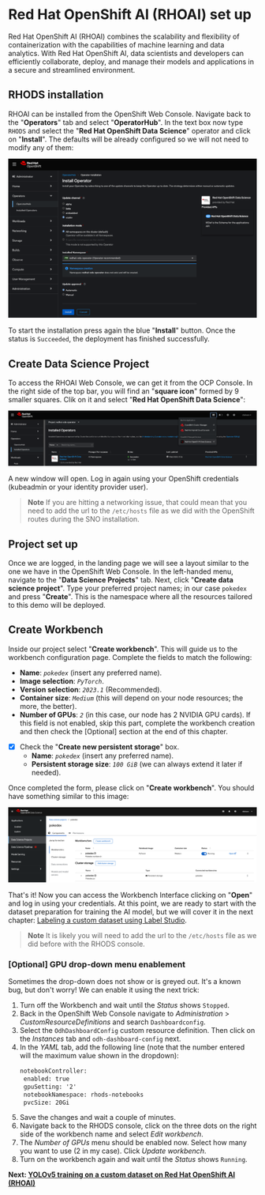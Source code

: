 # Red Hat OpenShift AI (RHOAI) set up
Red Hat OpenShift AI (RHOAI) combines the scalability and flexibility of containerization with the capabilities of machine learning and data analytics. With Red Hat OpenShift AI, data scientists and developers can efficiently collaborate, deploy, and manage their models and applications in a secure and streamlined environment.

## RHODS installation
RHOAI can be installed from the OpenShift Web Console. Navigate back to the "**Operators**" tab and select "**OperatorHub**". In the text box now type `RHODS` and select the "**Red Hat OpenShift Data Science**" operator and click on "**Install**". The defaults will be already configured so we will not need to modify any of them: 

![RHODS installation](/docs/images/rhods_config.png)

To start the installation press again the blue "**Install**" button. Once the status is `Succeeded`, the deployment has finished successfully.

## Create Data Science Project
To access the RHOAI Web Console, we can get it from the OCP Console. In the right side of the top bar, you will find an "**square icon**" formed by 9 smaller squares. Clik on it and select "**Red Hat OpenShift Data Science**":

![RHODS console](/docs/images/rhods_console.png)

A new window will open. Log in again using your OpenShift credentials (kubeadmin or your identity provider user).
> **Note**
> If you are hitting a networking issue, that could mean that you need to add the url to the `/etc/hosts` file as we did with the OpenShift routes during the SNO installation.

## Project set up
Once we are logged, in the landing page we will see a layout similar to the one we have in the OpenShift Web Console. In the left-handed menu, navigate to the "**Data Science Projects**" tab. Next, click "**Create data science project**". Type your preferred project names; in our case `pokedex` and press "**Create**". This is the namespace where all the resources tailored to this demo will be deployed.

## Create Workbench
Inside our project select "**Create workbench**". This will guide us to the workbench configuration page. Complete the fields to match the following:
- **Name**: *`pokedex`* (insert any preferred name).
- **Image selection**: *`PyTorch`*.
- **Version selection**: *`2023.1`* (Recommended).
- **Container size**: *`Medium`* (this will depend on your node resources; the more, the better).
- **Number of GPUs**: *`2`* (in this case, our node has 2 NVIDIA GPU cards). If this field is not enabled, skip this part, complete the workbench creation and then check the [Optional] section at the end of this chapter.
- [X] Check the "**Create new persistent storage**" box.
  -   **Name**: *`pokedex`* (insert any preferred name).
  -   **Persistent storage size**: *`100 GiB`* (we can always extend it later if needed).
     
Once completed the form, please click on "**Create workbench**". You should have something similar to this image:

![RHODS project](/docs/images/rhods_project.png)

That's it! Now you can access the Workbench Interface clicking on "**Open**" and log in using your credentials. At this point, we are ready to start with the dataset preparation for training the AI model, but we will cover it in the next chapter: [Labeling a custom dataset using Label Studio](https://github.com/dialvare/pokedex-demo/blob/main/docs/labeling.md).
> **Note**
> It is likely you will need to add the url to the `/etc/hosts` file as we did before with the RHODS console.

### [Optional] GPU drop-down menu enablement
Sometimes the drop-down does not show or is greyed out. It's a known bug, but don't worry! We can enable it using the next trick:
1. Turn off the Workbench and wait until the *Status* shows `Stopped`.
2. Back in the OpenShift Web Console navigate to *Administration* > *CustomResourceDefinitions* and search `Dashboardconfig`.
3. Select the `OdhDashboardConfig` custom resource definition. Then click on the *Instances* tab and `odh-dashboard-config` next.
4. In the *YAML* tab, add the following line (note that the number entered will the maximum value shown in the dropdown):
   ```
   notebookController:
    enabled: true
    gpuSetting: '2'
    notebookNamespace: rhods-notebooks
    pvcSize: 20Gi
   ```
6. Save the changes and wait a couple of minutes.
7. Navigate back to the RHODS console, click on the three dots on the right side of the workbench name and select *Edit workbench*.
8. The *Number of GPUs* menu should be enabled now. Select how many you want to use (2 in my case). Click *Update workbench*.
9. Turn on the workbench again and wait until the *Status* shows `Running`.

**Next: [YOLOv5 training on a custom dataset on Red Hat OpenShift AI (RHOAI)](training.md)**



